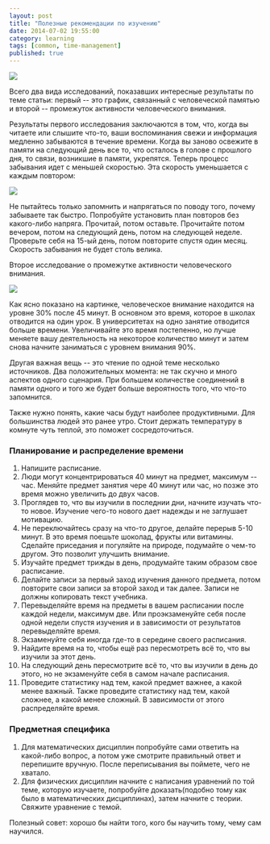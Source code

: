 ```yaml
---
layout: post
title: "Полезные рекомендации по изучению"
date: 2014-07-02 19:55:00
category: learning
tags: [common, time-management]
published: true
---
```


<img src="http://s019.radikal.ru/i616/1407/b6/ea4c41c3b509.jpg" class="img-responsive" /><br />

Всего два вида исследований, показавших интересные результаты по теме статьи: первый -- это график, связанный с человеческой памятью и второй -- промежуток активности человеческого внимания.

Результаты первого исследования заключаются в том, что, когда вы читаете или слышите что-то, ваши воспоминания свежи и информация медленно забываются в течение времени. Когда вы заново освежите в памяти на следующий день все то, что осталось в голове с прошлого дня, то связи, возникшие в памяти, укрепятся. Теперь процесс забывания идет с меньшей скоростью. Эта скорость уменьшается с каждым повтором:

<img src="http://s020.radikal.ru/i723/1407/29/434cb74d534a.jpg" class="img-responsive" /><br />

Не пытайтесь только запомнить и напрягаться по поводу того, почему забываете так быстро. Попробуйте установить план повторов без какого-либо напряга. Прочитай, потом оставьте. Прочитайте потом вечером, потом на следующий день, потом на следующей неделе. Проверьте себя на 15-ый день, потом повторите спустя один месяц. Скорость забывания не будет столь велика.

Второе исследование о промежутке активности человеческого внимания.

<img src="http://qph.is.quoracdn.net/main-qimg-9e78b6f662726db2dad951bf9dfe3e71?convert_to_webp=true" class="responsive" /><br />

Как ясно показано на картинке, человеческое внимание находится на уровне 30% после 45 минут. В основном это время, которое в школах отводится на один урок. В университетах на одно занятие отводится больше времени. Увеличивайте это время постепенно, но лучше меняете вашу деятельность на некоторое количество минут и затем снова начните заниматься с уровнем внимания 90%.

Другая важная вещь -- это чтение по одной теме несколько источников. Два положительных момента: не так скучно и много аспектов одного сценария. При большем количестве соединений в памяти одного и того же будет больше вероятность того, что что-то запомнится.

Также нужно понять, какие часы будут наиболее продуктивными. Для большинства людей это ранее утро. Стоит держать температуру в комнуте чуть теплой, это поможет сосредоточиться.

### Планирование и распределение времени

1. Напишите расписание.
2. Люди могут концентрироваться 40 минут на предмет, максимум -- час. Меняйте предмет занятия чере 40 минут или час, но позже это время можно увеличить до двух часов.
3. Проглядев то, что вы изучили в последнии дни, начните изучать что-то новое. Изучение чего-то нового дает надежды и не заглушает мотивацию.
4. Не переключайтесь сразу на что-то другое, делайте перерыв 5-10 минут. В это время поешьте шоколад, фрукты или витамины. Сделайте приседания и погуляйте на природе, подумайте о чем-то другом. Это позволит улучшить внимание.
5. Изучайте предмет трижды в день, продумайте таким образом свое расписание.
6. Делайте записи за первый заход изучения данного предмета, потом повторите свои записи за второй заход и так далее. Записи не должны копировать текст учебника.
7. Перевыделяйте время на предметы в вашем расписании после каждой недели, максимум две. Или проэкзаменуйте себя после одной недели спустя изучения и в зависимости от результатов перевыделяйте время.
8. Экзаменуйте себя иногда где-то в середине своего расписания.
9. Найдите время на то, чтобы ещё раз пересмотреть всё то, что вы изучили за этот день.
10. На следующий день пересмотрите всё то, что вы изучили в день до этого, но не экзаменуйте себя в самом начале расписания.
11. Проведите статистику над тем, какой предмет важнее, а какой менее важный. Также проведите статистику над тем, какой сложнее, а какой менее сложный. В зависимости от этого распределяйте время.

### Предметная специфика

1. Для математических дисциплин попробуйте сами ответить на какой-либо вопрос, а потом уже смотрите правильный ответ и перепишите вручную. После переписывания вы поймете, чего не хватало.
2. Для физических дисциплин начните с написания уравнений по той теме, которую изучаете, попробуйте доказать(подобно тому как было в математических дисциплинах), затем начните с теории. Свяжите уравнение с темой.

Полезный совет: хорошо бы найти того, кого бы научить тому, чему сам научился. 

